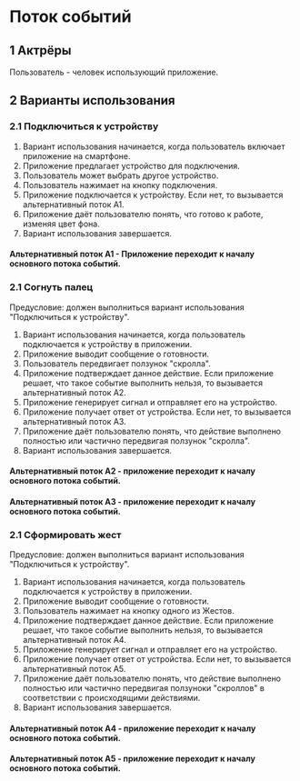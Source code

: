 # Поток событий
## 1 Актрёры
Пользователь - человек использующий приложение.
## 2 Варианты использования
### 2.1 Подключиться к устройству 

1. Вариант использования начинается, когда пользователь включает приложение на смартфоне.
2. Приложение предлагает устройство для подключения.
3. Пользователь может выбрать другое устройство.
4. Пользователь нажимает на кнопку подключения.
5. Приложение подключается к устройству. Если нет, то вызывается альтернативный поток А1.
6. Приложение даёт пользователю понять, что готово к работе, изменяя цвет фона.
8. Вариант использования завершается.

#### Альтернативный поток А1 - Приложение переходит к началу основного потока событий.

### 2.1 Согнуть палец
Предусловие: должен выполниться вариант использования "Подключиться к устройству".

1. Вариант использования начинается, когда пользователь подключается к устройству в приложении.
2. Приложение выводит сообщение о готовности.
3. Пользователь передвигает ползунок "скролла".
4. Приложение подтверждает данное действие. Если приложение решает, что такое событие выполнить нельзя, то вызывается альтернативный поток А2.
5. Приложение генерирует сигнал и отправляет его на устройство.
6. Приложение получает ответ от устройства. Если нет, то вызывается альтернативный поток А3.
7. Приложение даёт пользователю понять, что действие выполнено полностью или частично передвигая ползунок "скролла".
8. Вариант использования завершается.

#### Альтернативный поток А2 - приложение переходит к началу основного потока событий.
#### Альтернативный поток А3 - приложение переходит к началу основного потока событий.

### 2.1 Сформировать жест
Предусловие: должен выполниться вариант использования "Подключиться к устройству".

1. Вариант использования начинается, когда пользователь подключается к устройству в приложении.
2. Приложение выводит сообщение о готовности.
3. Пользователь нажимает на кнопку одного из Жестов.
4. Приложение подтверждает данное действие. Если приложение решает, что такое событие выполнить нельзя, то вызывается альтернативный поток А4.
5. Приложение генерирует сигнал и отправляет его на устройство.
6. Приложение получает ответ от устройства. Если нет, то вызывается альтернативный поток А5.
7. Приложение даёт пользователю понять, что действие выполнено полностью или частично передвигая ползуноки "скроллов" в соответствии с происходящими действиями.
8. Вариант использования завершается.

#### Альтернативный поток А4 - приложение переходит к началу основного потока событий.
#### Альтернативный поток А5 - приложение переходит к началу основного потока событий.

